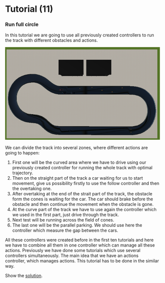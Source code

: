 # Tutorial (11)

### Run full circle

In this tutorial we are going to use all previously created controllers to run the track with different obstacles and actions.

![alt text](../img/track_tutorial11.png)

We can divide the track into several zones, where different actions are going to happen:
1. First one will be the curved area where we have to drive using our previously created controller for running the whole track with optimal trajectory.
2. Then on the straight part of the track a car waiting for us to start movement, give us possibility firstly to use the follow controller and then the overtaking one.
3. After overtaking at the end of the strait part of the track, the obstacle form the cones is waiting for the car. The car should brake before the obstacle and then continue the movement when the obstacle is gone.
4. At the curve part of the track we have to use again the controller which we used in the first part, just drive through the track.
5. Next test will be running across the field of cones.
6. The last one will be the parallel parking. We should use here the controller which measure the gap between the cars.

All these controllers were created before in the first ten tutorials and here we have to combine all them in one controller which can manage all these actions. Previously we have done some tutorials which use several controllers simultaneously. The main idea that we have an actions controller, which manages actions. This tutorial has to be done in the similar way.

Show the [solution](solutions/solution11.md).
